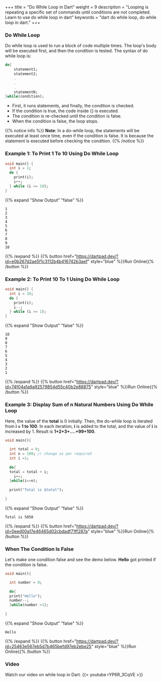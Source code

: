 
+++
title = "Do While Loop in Dart"
weight = 9
description = "Looping is repeating a specific set of commands until conditions are not completed. Learn to use do while loop in dart"
keywords = "dart do while loop, do while loop in dart."
+++

### Do While Loop
Do while loop is used to run a block of code multiple times. The loop's body will be executed first, and then the condition is tested. The syntax of do while loop is:
```dart
do{
    statement1;
    statement2;
    .
    .
    .
    statementN;
}while(condition);
``` 

- First, it runs statements, and finally, the condition is checked.
- If the condition is true, the code inside {} is executed.
- The condition is re-checked until the condition is false.
- When the condition is false, the loop stops.

{{% notice info %}}
**Note**: In a do-while loop, the statements will be executed at least once time, even if the condition is false. It is because the statement is executed before checking the condition.
{{% /notice %}}

### Example 1: To Print 1 To 10 Using Do While Loop

```dart
void main() {
  int i = 1;
  do {
    print(i);
    i++;
  } while (i <= 10);
}

``` 
{{% expand "Show Output" "false" %}}
````plaintext
1
2
3
4
5
6
7
8
9
10
````
{{% /expand %}}
{{% button href="https://dartpad.dev/?id=e0b267d2ae5f1c3112b4b416742b3aef" style="blue" %}}Run Online{{% /button %}} 
### Example 2: To Print 10 To 1 Using Do While Loop
```dart
void main() {
  int i = 10;
  do {
    print(i);
    i--;
  } while (i >= 1);
}

``` 
{{% expand "Show Output" "false" %}}
````plaintext
10
9
8
7
6
5
4
3
2
1
````
{{% /expand %}}
{{% button href="https://dartpad.dev/?id=74f04a1a9a92579854d55c40b2e88875" style="blue" %}}Run Online{{% /button %}} 

### Example 3: Display Sum of n Natural Numbers Using Do While Loop
Here, the value of the **total** is 0 initially. Then, the do-while loop is iterated from **i = 1 to 100**. In each iteration,  **i** is added to the total, and the value of **i** is increased by 1. Result is **1+2+3+....+99+100**.
```dart
void main(){

  int total = 0;
  int n = 100; // change as per required
  int i =1;
  
  do{
  total = total + i;
    i++;
  }while(i<=n);
  
  print("Total is $total");
  
}
``` 
{{% expand "Show Output" "false" %}}
````plaintext
Total is 5050
````
{{% /expand %}} 
{{% button href="https://dartpad.dev/?id=0eed00a17e46465d02cbdadf71ff287a" style="blue" %}}Run Online{{% /button %}} 



### When The Condition Is False
Let's make one condition false and see the demo below. **Hello** got printed if the condition is false.

```dart
void main(){

  int number = 0;
  
  do{
  print("Hello");
  number--;
  }while(number >1);
  
}
``` 
{{% expand "Show Output" "false" %}}
````plaintext
Hello
````
{{% /expand %}} 
{{% button href="https://dartpad.dev/?id=25463e567eb5d7b465befd97eb2ebe25" style="blue" %}}Run Online{{% /button %}} 

### Video
Watch our video on while loop in Dart.
{{< youtube rYP6R_3CqVE >}}